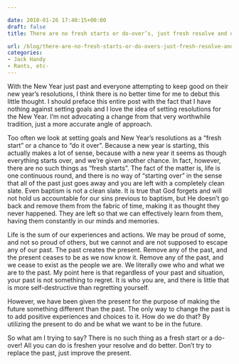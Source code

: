 ```yaml
---

date: 2010-01-26 17:40:15+00:00
draft: false
title: There are no fresh starts or do-over’s, just fresh resolve and do-better’s

url: /blog/there-are-no-fresh-starts-or-do-overs-just-fresh-resolve-and-do-betters
categories:
- Jack Handy
- Rants, etc-
---
```


With the New Year just past and everyone attempting to keep good on their new year’s resolutions, I think there is no better time for me to debut this little thought. I should preface this entire post with the fact that I have nothing against setting goals and I love the idea of setting resolutions for the New Year. I’m not advocating a change from that very worthwhile tradition, just a more accurate angle of approach.




Too often we look at setting goals and New Year’s resolutions as a “fresh start” or a chance to “do it over”. Because a new year is starting, this actually makes a lot of sense, because with a new year it seems as though everything starts over, and we’re given another chance. In fact, however, there are no such things as “fresh starts”. The fact of the matter is, life is one continuous round, and there is no way of “starting over” in the sense that all of the past just goes away and you are left with a completely clean slate. Even baptism is not a clean slate. It is true that God forgets and will not hold us accountable for our sins previous to baptism, but He doesn’t go back and remove them from the fabric of time, making it as thought they never happened. They are left so that we can effectively learn from them, having them constantly in our minds and memories.




Life is the sum of our experiences and actions. We may be proud of some, and not so proud of others, but we cannot and are not supposed to escape any of our past. The past creates the present. Remove any of the past, and the present ceases to be as we now know it. Remove any of the past, and we cease to exist as the people we are. We literally owe who and what we are to the past. My point here is that regardless of your past and situation, your past is not something to regret. It is who you are, and there is little that is more self-destructive than regretting yourself.




However, we have been given the present for the purpose of making the future something different than the past. The only way to change the past is to add positive experiences and choices to it. How do we do that? By utilizing the present to do and be what we want to be in the future.




So what am I trying to say? There is no such thing as a fresh start or a do-over! All you can do is freshen your resolve and do better. Don’t try to replace the past, just improve the present.
